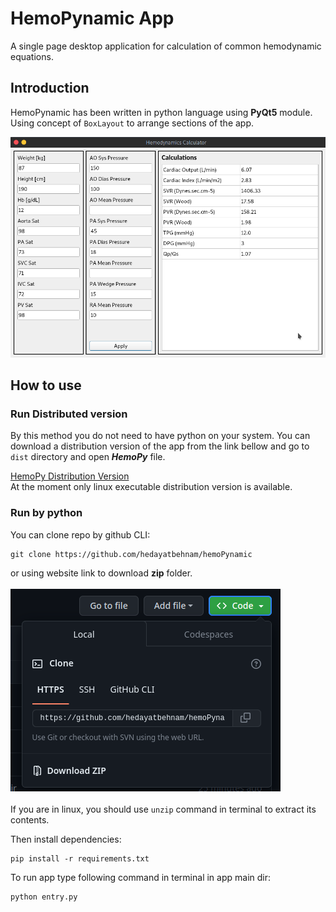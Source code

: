 # HemoPynamic App
A single page desktop application for calculation of common hemodynamic equations.

## Introduction
HemoPynamic has been written in python language using **PyQt5** module. \
Using concept of `BoxLayout` to arrange sections of the app.  

![App main window](images/hemoPynamic.png "HemoPy GUI")  

## How to use
### **Run Distributed version**    
By this method you do not need to have python on your system. You can download a distribution version of the app from the link bellow and go to `dist` directory and open ***HemoPy*** file.  

[HemoPy Distribution Version](https://drive.google.com/drive/folders/1_7By4Yms85XvC2QTSMnhCembRtPQIDT9?usp=drive_link)  
At the moment only linux executable distribution version is available.  

### **Run by python**    
You can clone repo by github CLI:

```
git clone https://github.com/hedayatbehnam/hemoPynamic
```
or using website link to download **zip** folder.
\
\
![zip download image](images/zip_download.png "zip download")
\
\
If you are in linux, you should use `unzip` command in terminal to extract its contents.

  
Then install dependencies:


```
pip install -r requirements.txt
```



To run app type following command in terminal in app main dir:

```
python entry.py
```
